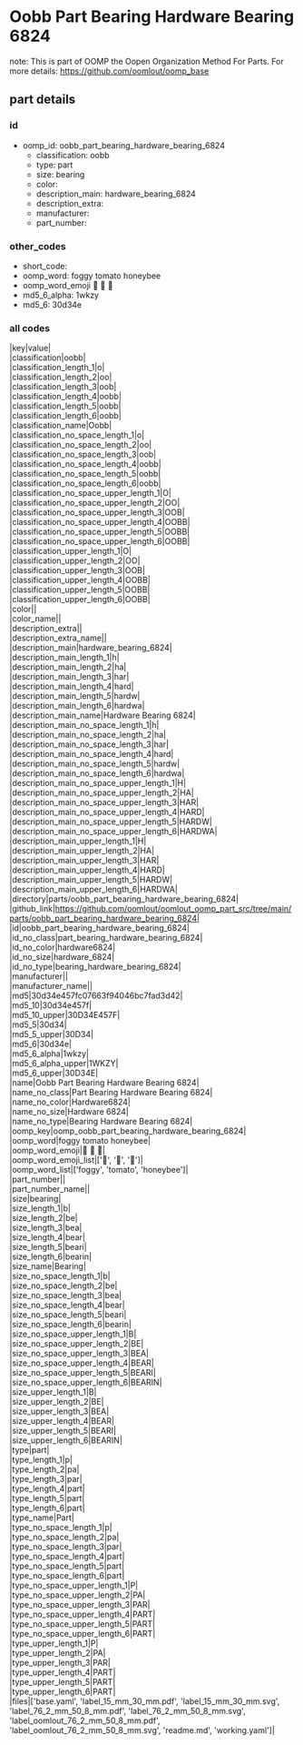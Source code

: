 # Oobb Part Bearing Hardware Bearing 6824  

note: This is part of OOMP the Oopen Organization Method For Parts. For more details: https://github.com/oomlout/oomp_base

##  part details





### id
* oomp_id: oobb_part_bearing_hardware_bearing_6824
  * classification: oobb
  * type: part
  * size: bearing
  * color: 
  * description_main: hardware_bearing_6824
  * description_extra: 
  * manufacturer: 
  * part_number: 

### other_codes
* short_code: 
* oomp_word: foggy tomato honeybee
* oomp_word_emoji :foggy: :tomato: :honeybee:
* md5_6_alpha: 1wkzy
* md5_6: 30d34e

### all codes 
|key|value|  
|classification|oobb|  
|classification_length_1|o|  
|classification_length_2|oo|  
|classification_length_3|oob|  
|classification_length_4|oobb|  
|classification_length_5|oobb|  
|classification_length_6|oobb|  
|classification_name|Oobb|  
|classification_no_space_length_1|o|  
|classification_no_space_length_2|oo|  
|classification_no_space_length_3|oob|  
|classification_no_space_length_4|oobb|  
|classification_no_space_length_5|oobb|  
|classification_no_space_length_6|oobb|  
|classification_no_space_upper_length_1|O|  
|classification_no_space_upper_length_2|OO|  
|classification_no_space_upper_length_3|OOB|  
|classification_no_space_upper_length_4|OOBB|  
|classification_no_space_upper_length_5|OOBB|  
|classification_no_space_upper_length_6|OOBB|  
|classification_upper_length_1|O|  
|classification_upper_length_2|OO|  
|classification_upper_length_3|OOB|  
|classification_upper_length_4|OOBB|  
|classification_upper_length_5|OOBB|  
|classification_upper_length_6|OOBB|  
|color||  
|color_name||  
|description_extra||  
|description_extra_name||  
|description_main|hardware_bearing_6824|  
|description_main_length_1|h|  
|description_main_length_2|ha|  
|description_main_length_3|har|  
|description_main_length_4|hard|  
|description_main_length_5|hardw|  
|description_main_length_6|hardwa|  
|description_main_name|Hardware Bearing 6824|  
|description_main_no_space_length_1|h|  
|description_main_no_space_length_2|ha|  
|description_main_no_space_length_3|har|  
|description_main_no_space_length_4|hard|  
|description_main_no_space_length_5|hardw|  
|description_main_no_space_length_6|hardwa|  
|description_main_no_space_upper_length_1|H|  
|description_main_no_space_upper_length_2|HA|  
|description_main_no_space_upper_length_3|HAR|  
|description_main_no_space_upper_length_4|HARD|  
|description_main_no_space_upper_length_5|HARDW|  
|description_main_no_space_upper_length_6|HARDWA|  
|description_main_upper_length_1|H|  
|description_main_upper_length_2|HA|  
|description_main_upper_length_3|HAR|  
|description_main_upper_length_4|HARD|  
|description_main_upper_length_5|HARDW|  
|description_main_upper_length_6|HARDWA|  
|directory|parts/oobb_part_bearing_hardware_bearing_6824|  
|github_link|https://github.com/oomlout/oomlout_oomp_part_src/tree/main/parts/oobb_part_bearing_hardware_bearing_6824|  
|id|oobb_part_bearing_hardware_bearing_6824|  
|id_no_class|part_bearing_hardware_bearing_6824|  
|id_no_color|hardware6824|  
|id_no_size|hardware_6824|  
|id_no_type|bearing_hardware_bearing_6824|  
|manufacturer||  
|manufacturer_name||  
|md5|30d34e457fc07663f94046bc7fad3d42|  
|md5_10|30d34e457f|  
|md5_10_upper|30D34E457F|  
|md5_5|30d34|  
|md5_5_upper|30D34|  
|md5_6|30d34e|  
|md5_6_alpha|1wkzy|  
|md5_6_alpha_upper|1WKZY|  
|md5_6_upper|30D34E|  
|name|Oobb Part Bearing Hardware Bearing 6824|  
|name_no_class|Part Bearing Hardware Bearing 6824|  
|name_no_color|Hardware6824|  
|name_no_size|Hardware 6824|  
|name_no_type|Bearing Hardware Bearing 6824|  
|oomp_key|oomp_oobb_part_bearing_hardware_bearing_6824|  
|oomp_word|foggy tomato honeybee|  
|oomp_word_emoji|:foggy: :tomato: :honeybee:|  
|oomp_word_emoji_list|[':foggy:', ':tomato:', ':honeybee:']|  
|oomp_word_list|['foggy', 'tomato', 'honeybee']|  
|part_number||  
|part_number_name||  
|size|bearing|  
|size_length_1|b|  
|size_length_2|be|  
|size_length_3|bea|  
|size_length_4|bear|  
|size_length_5|beari|  
|size_length_6|bearin|  
|size_name|Bearing|  
|size_no_space_length_1|b|  
|size_no_space_length_2|be|  
|size_no_space_length_3|bea|  
|size_no_space_length_4|bear|  
|size_no_space_length_5|beari|  
|size_no_space_length_6|bearin|  
|size_no_space_upper_length_1|B|  
|size_no_space_upper_length_2|BE|  
|size_no_space_upper_length_3|BEA|  
|size_no_space_upper_length_4|BEAR|  
|size_no_space_upper_length_5|BEARI|  
|size_no_space_upper_length_6|BEARIN|  
|size_upper_length_1|B|  
|size_upper_length_2|BE|  
|size_upper_length_3|BEA|  
|size_upper_length_4|BEAR|  
|size_upper_length_5|BEARI|  
|size_upper_length_6|BEARIN|  
|type|part|  
|type_length_1|p|  
|type_length_2|pa|  
|type_length_3|par|  
|type_length_4|part|  
|type_length_5|part|  
|type_length_6|part|  
|type_name|Part|  
|type_no_space_length_1|p|  
|type_no_space_length_2|pa|  
|type_no_space_length_3|par|  
|type_no_space_length_4|part|  
|type_no_space_length_5|part|  
|type_no_space_length_6|part|  
|type_no_space_upper_length_1|P|  
|type_no_space_upper_length_2|PA|  
|type_no_space_upper_length_3|PAR|  
|type_no_space_upper_length_4|PART|  
|type_no_space_upper_length_5|PART|  
|type_no_space_upper_length_6|PART|  
|type_upper_length_1|P|  
|type_upper_length_2|PA|  
|type_upper_length_3|PAR|  
|type_upper_length_4|PART|  
|type_upper_length_5|PART|  
|type_upper_length_6|PART|  
|files|['base.yaml', 'label_15_mm_30_mm.pdf', 'label_15_mm_30_mm.svg', 'label_76_2_mm_50_8_mm.pdf', 'label_76_2_mm_50_8_mm.svg', 'label_oomlout_76_2_mm_50_8_mm.pdf', 'label_oomlout_76_2_mm_50_8_mm.svg', 'readme.md', 'working.yaml']|  
